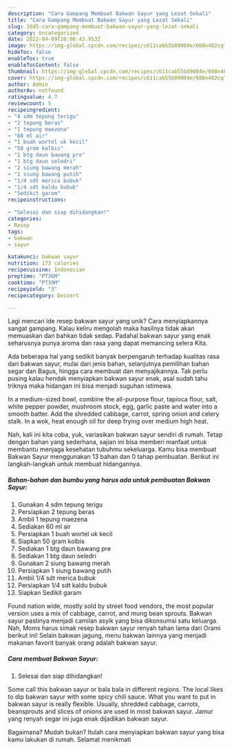 ```yaml
---
description: "Cara Gampang Membuat Bakwan Sayur yang Lezat Sekali"
title: "Cara Gampang Membuat Bakwan Sayur yang Lezat Sekali"
slug: 1645-cara-gampang-membuat-bakwan-sayur-yang-lezat-sekali
category: Uncategorized
date: 2022-04-09T20:08:43.953Z
image: https://img-global.cpcdn.com/recipes/c611cab55b89004e/680x482cq70/bakwan-sayur-foto-resep-utama.jpg
hideToc: false
enableToc: true
enableTocContent: false
thumbnail: https://img-global.cpcdn.com/recipes/c611cab55b89004e/680x482cq70/bakwan-sayur-foto-resep-utama.jpg
cover: https://img-global.cpcdn.com/recipes/c611cab55b89004e/680x482cq70/bakwan-sayur-foto-resep-utama.jpg
author: Admin
authorAv: notfound
ratingvalue: 4.7
reviewcount: 5
recipeingredient:
- "4 sdm tepung terigu"
- "2 tepung beras"
- "1 tepung maezena"
- "60 ml air"
- "1 buah wortel uk kecil"
- "50 gram kolbis"
- "1 btg daun bawang pre"
- "1 btg daun seledri"
- "2 siung bawang merah"
- "1 siung bawang putih"
- "1/4 sdt merica bubuk"
- "1/4 sdt kaldu bubuk"
- "Sedikit garam"
recipeinstructions:

- "Selesai dan siap dihidangkan!"
categories:
- Resep
tags:
- bakwan
- sayur

katakunci: bakwan sayur 
nutrition: 173 calories
recipecuisine: Indonesian
preptime: "PT36M"
cooktime: "PT39M"
recipeyield: "3"
recipecategory: Dessert

---
```





Lagi mencari ide resep bakwan sayur yang unik? Cara menyiapkannya sangat gampang. Kalau keliru mengolah maka hasilnya tidak akan memuaskan dan bahkan tidak sedap. Padahal bakwan sayur yang enak seharusnya punya aroma dan rasa yang dapat memancing selera Kita.





Ada beberapa hal yang sedikit banyak berpengaruh terhadap kualitas rasa dari bakwan sayur, mulai dari jenis bahan, selanjutnya pemilihan bahan segar dan Bagus, hingga cara membuat dan menyajikannya. Tak perlu pusing kalau hendak menyiapkan bakwan sayur enak,      asal sudah tahu triknya maka hidangan ini bisa menjadi suguhan istimewa.














In a medium-sized bowl, combine the all-purpose flour, tapioca flour, salt, white pepper powder, mushroom stock, egg, garlic paste and water into a smooth batter. Add the shredded cabbage, carrot, spring onion and celery stalk. In a wok, heat enough oil for deep frying over medium high heat.






Nah, kali ini kita coba, yuk, variasikan bakwan sayur sendiri di rumah. Tetap dengan bahan yang sederhana, sajian ini bisa memberi manfaat untuk membantu menjaga kesehatan tubuhmu sekeluarga. Kamu bisa membuat Bakwan Sayur menggunakan 13 bahan dan 0 tahap pembuatan. Berikut ini langkah-langkah untuk membuat hidangannya.

<!--inarticleads1-->

##### Bahan-bahan dan bumbu yang harus ada untuk pembuatan Bakwan Sayur:

1. Gunakan 4 sdm tepung terigu
1. Persiapkan 2 tepung beras
1. Ambil 1 tepung maezena
1. Sediakan 60 ml air
1. Persiapkan 1 buah wortel uk kecil
1. Siapkan 50 gram kolbis
1. Sediakan 1 btg daun bawang pre
1. Sediakan 1 btg daun seledri
1. Gunakan 2 siung bawang merah
1. Persiapkan 1 siung bawang putih
1. Ambil 1/4 sdt merica bubuk
1. Persiapkan 1/4 sdt kaldu bubuk
1. Siapkan Sedikit garam


Found nation wide, mostly sold by street food vendors, the most popular version uses a mix of cabbage, carrot, and mung bean sprouts. Bakwan sayur pastinya menjadi camilan asyik yang bisa dikonsumsi satu keluarga. Nah, Moms harus simak resep bakwan sayur renyah tahan lama dari Orami berikut ini! Selain bakwan jagung, menu bakwan lainnya yang menjadi makanan favorit banyak orang adalah bakwan sayur. 

<!--inarticleads2-->

##### Cara membuat Bakwan Sayur:


1. Selesai dan siap dihidangkan!

Some call this bakwan sayur or bala bala in different regions. The local likes to dip bakwan sayur with some spicy chili sauce. What you want to put in bakwan sayur is really flexible. Usually, shredded cabbage, carrots, beansprouts and slices of onions are used in most bakwan sayur. Jamur yang renyah segar ini juga enak dijadikan bakwan sayur. 

Bagaimana? Mudah bukan? Itulah cara menyiapkan bakwan sayur yang bisa kamu lakukan di rumah. Selamat menikmati
